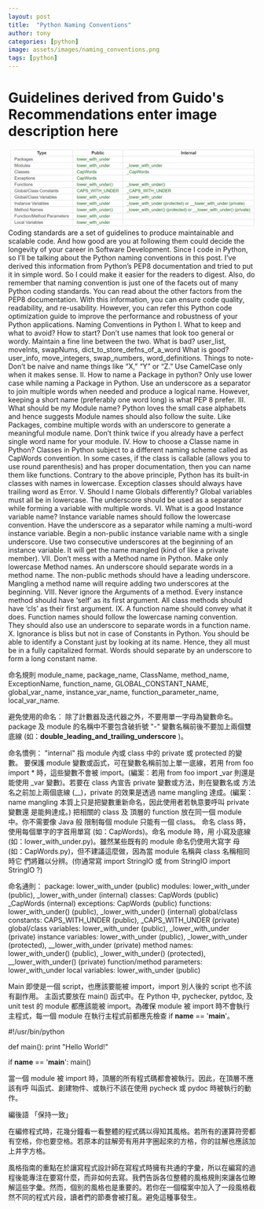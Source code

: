 ```yaml
---
layout: post
title:  "Python Naming Conventions"
author: tony
categories: [python]
image: assets/images/naming_conventions.png
tags: [python]
---
```

# Guidelines derived from Guido's Recommendations enter image description here
![python naming conventions](../assets/images/naming.png)
Coding standards are a set of guidelines to produce maintainable and scalable code. And how good are you at following them could decide the longevity of your career in Software Development. Since I code in Python, so I’ll be talking about the Python naming conventions in this post.
I’ve derived this information from Python’s PEP8 documentation and tried to put it in simple word. So I could make it easier for the readers to digest.
Also, do remember that naming convention is just one of the facets out of many Python coding standards. You can read about the other factors from the PEP8 documentation.
With this information, you can ensure code quality, readability, and re-usability. However, you can refer this Python code optimization guide to improve the performance and robustness of your Python applications.
Naming Conventions in Python
I. What to keep and what to avoid?
How to start?
Don’t use names that look too general or wordy.
Maintain a fine line between the two.
What is bad?
user_list, moveInts, swapNums, dict_to_store_defns_of_a_word
What is good?
user_info, move_integers, swap_numbers, word_definitions.
Things to note-
Don’t be naive and name things like “X,” “Y” or “Z.”
Use CamelCase only when it makes sense.
II. How to name a Package in python?
Only use lower case while naming a Package in Python.
Use an underscore as a separator to join multiple words when needed and produce a logical name.
However, keeping a short name (preferably one word long) is what PEP 8 prefer.
III. What should be my Module name?
Python loves the small case alphabets and hence suggests Module names should also follow the suite.
Like Packages, combine multiple words with an underscore to generate a meaningful module name.
Don’t think twice if you already have a perfect single word name for your module.
IV. How to choose a Classe name in Python?
Classes in Python subject to a different naming scheme called as CapWords convention.
In some cases, if the class is callable (allows you to use round parenthesis) and has proper documentation, then you can name them like functions.
Contrary to the above principle, Python has its built-in classes with names in lowercase.
Exception classes should always have trailing word as Error.
V. Should I name Globals differently?
Global variables must all be in lowercase.
The underscore should be used as a separator while forming a variable with multiple words.
VI. What is a good Instance variable name?
Instance variable names should follow the lowercase convention.
Have the underscore as a separator while naming a multi-word instance variable.
Begin a non-public instance variable name with a single underscore.
Use two consecutive underscores at the beginning of an instance variable. It will get the name mangled (kind of like a private member).
VII. Don’t mess with a Method name in Python.
Make only lowercase Method names.
An underscore should separate words in a method name.
The non-public methods should have a leading underscore.
Mangling a method name will require adding two underscores at the beginning.
VIII. Never ignore the Arguments of a method.
Every instance method should have ‘self’ as its first argument.
All class methods should have ‘cls’ as their first argument.
IX. A function name should convey what it does.
Function names should follow the lowercase naming convention.
They should also use an underscore to separate words in a function name.
X. Ignorance is bliss but not in case of Constants in Python.
You should be able to identify a Constant just by looking at its name.
Hence, they all must be in a fully capitalized format.
Words should separate by an underscore to form a long constant name.

命名規則
module_name, package_name, ClassName, method_name, ExceptionName, function_name, GLOBAL_CONSTANT_NAME, global_var_name, instance_var_name, function_parameter_name, local_var_name.

避免使用的命名：
除了計數器及迭代器之外，不要用單一字母為變數命名。
package 及 module 的名稱中不要包含破折號 "-"
變數名稱前後不要加上兩個雙底線 (如：__double_leading_and_trailing_underscore__ )。

命名慣例：
"internal" 指 module 內或 class 中的 private 或 protected 的變數。
要保護 module 變數或函式，可在變數名稱前加上單一底線，若用 from foo import * 時，這些變數不會被 import。(編案：若用 from foo import _var 則還是能使用 _var 變數)。若要在 class 內宣告 private 變數或方法，則在變數名或 方法名之前加上兩個底線 (__)，private 的效果是透過 name mangling 達成。(編案： name mangling 本質上只是把變數重新命名，因此使用者若執意要呼叫 private 變數還 是能夠達成。)
把相關的 class 及 頂層的 function 放在同一個 module 中。你不需要像 Java 般 限制每個 module 只能有一個 class。
命名 class 時，使用每個單字的字首用單寫 (如：CapWords)。命名 module 時，用 小寫及底線 (如：lower_with_under.py)。雖然某些既有的 module 命名仍使用大寫字 母 (如：CapWords.py)，但不建議這麼做，因為當 module 名稱與 class 名稱相同時它 們將難以分辨。(你通常寫 import StringIO 或 from StringIO import StringIO ?)

命名通則：
package: lower_with_under (public)
modules: lower_with_under (public), _lower_with_under (internal)
classes: CapWords (public) _CapWords (internal)
exceptions: CapWords (public)
functions: lower_with_under() (public), _lower_with_under() (internal)
global/class constants: CAPS_WITH_UNDER (public), _CAPS_WITH_UNDER (private)
global/class variables: lower_with_under (public), _lower_with_under (private)
instance variables: lower_with_under (public), _lower_with_under (protected), __lower_with_under (private)
method names: lower_with_under() (public), _lower_with_under() (protected), __lower_with_under() (private)
function/method parameters: lower_with_under
local variables: lower_with_under (public)

Main
即使是一個 script，也應該要能被 import，import 別人後的 script 也不該有副作用。 主函式要放在 main() 函式中。在 Python 中, pychecker, pytdoc, 及 unit test 的 module 都應該能被 import。為確保 module 被 import 時不會執行主程式，每一個 module 在執行主程式前都應先檢查 if __name__ == '__main__'。

#!/usr/bin/python

def main():
  print "Hello World!"

if __name__ == '__main__':
  main()

當一個 module 被 import 時，頂層的所有程式碼都會被執行。因此，在頂層不應該有呼 叫函式、創建物件、或執行不該在使用 pycheck 或 pydoc 時被執行的動作。

編後語
「保持一致」

在編修程式時，花幾分鐘看一看整體的程式碼以得知其風格。若所有的運算符旁都有空格，你也要空格。若原本的註解旁有用井字圈起來的方格，你的註解也應該加上井字方格。

風格指南的重點在於讓寫程式設計師在寫程式時擁有共通的字彙，所以在編寫的過程後能專注在要寫什麼，而非如何去寫。我們告訴各位整體的風格規則來讓各位瞭解這些字彙。然而，個別的風格也是重要的。若你在一個檔案中加入了一段風格截然不同的程式片段，讀者們的節奏會被打亂。避免這種事發生。